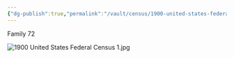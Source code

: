```yaml
---
{"dg-publish":true,"permalink":"/vault/census/1900-united-states-federal-census/","tags":["Joseph-Allen-Shaffer","James-Russell-Shaffer"]}
---
```


Family 72

![1900 United States Federal Census 1.jpg](/img/user/assets/1900%20United%20States%20Federal%20Census%201.jpg)